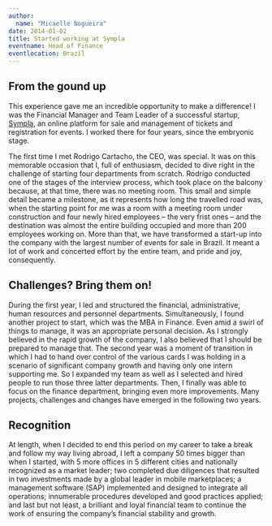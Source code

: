 ```yaml
---
author:
  name: "Micaelle Nogueira"
date: 2014-01-02
title: Started working at Sympla
eventname: Head of Finance
eventlocation: Brazil
---
```


## From the gound up

This experience gave me an incredible opportunity to make a difference! I was the Financial Manager and Team Leader of a successful startup, [Sympla](https://www.sympla.com.br), an online platform for sale and management of tickets and registration for events. I worked there for four years, since the embryonic stage.

The first time I met Rodrigo Cartacho, the CEO, was special. It was on this memorable occasion that I, full of enthusiasm, decided to dive right in the challenge of starting four departments from scratch. Rodrigo conducted one of the stages of the interview process, which took place on the balcony because, at that time, there was no meeting room. This small and simple detail became a milestone, as it represents how long the travelled road was, when the starting point for me was a room with a meeting room under construction and four newly hired employees – the very frist ones – and the destination was almost the entire building occupied and more than 200 employees working on. More than that, we have transformed a start-up into the company with the largest number of events for sale in Brazil. It meant a lot of work and concerted effort by the entire team, and pride and joy, consequently.

## Challenges? Bring them on!

During the first year, I led and structured the financial, administrative, human resources and personnel departments. Simultaneously, I found another project to start, which was the MBA in Finance. Even amid a swirl of things to manage, it was an appropriate personal decision. As I strongly believed in the rapid growth of the company, I also believed that I should be prepared to manage that. The second year was a moment of transition in which I had to hand over control of the various cards I was holding in a scenario of significant company growth and having only one intern supporting me. So I expanded my team as well as I selected and hired people to run those three latter departments. Then, I finally was able to focus on the finance department, bringing even more improvements. Many projects, challenges and changes have emerged in the following two years.

## Recognition

At length, when I decided to end this period on my career to take a break and follow my way living abroad, I left a company 50 times bigger than when I started, with 5 more offices in 5 different cities and nationally recognized as a market leader; two completed due diligences that resulted in two investments made by a global leader in mobile marketplaces; a management software (SAP) implemented and designed to integrate all operations; innumerable procedures developed and good practices applied; and last but not least, a brilliant and loyal financial team to continue the work of ensuring the company’s financial stability and growth.